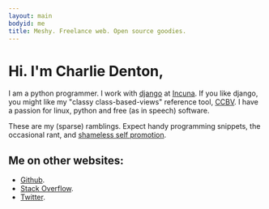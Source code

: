 ```yaml
---
layout: main
bodyid: me
title: Meshy. Freelance web. Open source goodies.
---
```


# Hi. I'm Charlie Denton,

I am a python programmer. I work with [django](https://www.djangoproject.com)
at [Incuna](http://incuna.com/). If you like django, you might like my
"classy class-based-views" reference tool, [CCBV](http://ccbv.co.uk/).
I have a passion for linux, python and free (as in speech) software.

These are my (sparse) ramblings. Expect handy programming snippets, the occasional
rant, and [shameless self promotion](/projects/).

## Me on other websites:

* [Github](http://github.com/meshy).
* [Stack Overflow](http://stackoverflow.com/users/400691/meshy).
* [Twitter](http://twitter.com/meshy).